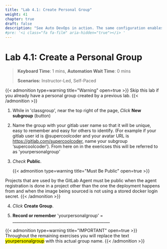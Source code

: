 ```yaml
---
title: "Lab 4.1: Create Personal Group"
weight: 41
chapter: true
draft: false
description: "See Auto DevOps in action. The same configuration enables GitLab CD using helm and kubectl commands."
#pre: '<i class="fa fa-film" aria-hidden="true"></i> '
---
```


# Lab 4.1: Create a Personal Group

> **Keyboard Time**: 1 mins, **Automation Wait Time**: 0 mins
>
> **Scenarios:** Instructor-Led, Self-Paced

{{< admonition type=warning title="Warning" open=true >}}
Skip this lab if you already have a personal group created by a previous lab.
{{< /admonition >}}

1. While in 'classgroup', near the top right of the page, *Click* **New subgroup** (button)

2. Name the group with your gitlab user name so that it will be unique, easy to remember and easy for others to identify. (For example if your gitlab user id is @supercoolcoder and your avatar URL is https://gitlab.com/supercoolcoder, name your subgroup ‘supercoolcoder’). 
    From here on in the exericses this will be referred to as 'yourpersonalgroup'

3. *Check* **Public**.

    {{< admonition type=warning title="Must Be Public" open=true >}}

Projects that are used by the GitLab Agent must be public when the agent registration is done in a project other than the one the deployment happens from and when the image being sourced is not using a stored docker login secret.
    {{< /admonition >}}

4. *Click* **Create Group**.

5. **Record or remember** 'yourpersonalgroup' = _________________________________________________

{{< admonition type=warning title="IMPORTANT" open=true >}}
Throughout the remaining exercises you will replace the text  <mark class="hlgreen">yourpersonalgroup</mark> with this actual group name.
{{< /admonition >}}